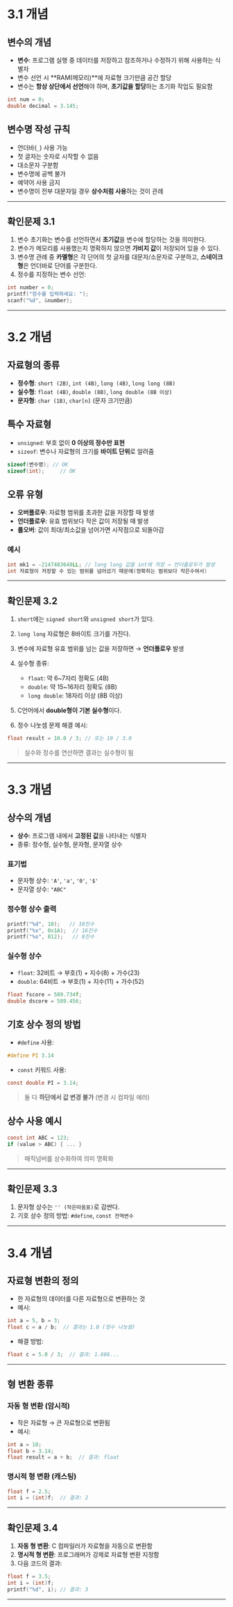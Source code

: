 # 3.1 개념

## 변수의 개념

* **변수**: 프로그램 실행 중 데이터를 저장하고 참조하거나 수정하기 위해 사용하는 식별자
* 변수 선언 시 \*\*RAM(메모리)\*\*에 자료형 크기만큼 공간 할당
* 변수는 **항상 상단에서 선언**해야 하며, **초기값을 할당**하는 초기화 작업도 필요함

```c
int num = 0;
double decimal = 3.145;
```

## 변수명 작성 규칙

* 언더바(`_`) 사용 가능
* 첫 글자는 숫자로 시작할 수 없음
* 대소문자 구분함
* 변수명에 공백 불가
* 예약어 사용 금지
* 변수명이 전부 대문자일 경우 **상수처럼 사용**하는 것이 관례

---

## 확인문제 3.1

1. 변수 초기화는 변수를 선언하면서 **초기값**을 변수에 할당하는 것을 의미한다.
2. 변수가 메모리를 사용했는지 명확하지 않으면 **가비지 값**이 저장되어 있을 수 있다.
3. 변수명 관례 중 **카멜형**은 각 단어의 첫 글자를 대문자/소문자로 구분하고, **스네이크형**은 언더바로 단어를 구분한다.
4. 정수를 지정하는 변수 선언:

```c
int number = 0;
printf("정수를 입력하세요: ");
scanf("%d", &number);
```

---

# 3.2 개념

## 자료형의 종류

* **정수형**: `short (2B)`, `int (4B)`, `long (4B)`, `long long (8B)`
* **실수형**: `float (4B)`, `double (8B)`, `long double (8B 이상)`
* **문자형**: `char (1B)`, `char[n]` (문자 크기만큼)

## 특수 자료형

* `unsigned`: 부호 없이 **0 이상의 정수만 표현**
* `sizeof`: 변수나 자료형의 크기를 **바이트 단위**로 알려줌

```c
sizeof(변수명); // OK
sizeof(int);     // OK
```

## 오류 유형

* **오버플로우**: 자료형 범위를 초과한 값을 저장할 때 발생
* **언더플로우**: 유효 범위보다 작은 값이 저장될 때 발생
* **롤오버**: 값이 최대/최소값을 넘어가면 시작점으로 되돌아감

### 예시

```c
int mk1 = -2147483648LL; // long long 값을 int에 저장 → 언더플로우가 발생
int 자료형이 저장할 수 있는 범위를 넘어섰기 때문에(정확히는 범위보다 작은수여서)

```

---

## 확인문제 3.2

1. `short`에는 `signed short`와 `unsigned short`가 있다.
2. `long long` 자료형은 8바이트 크기를 가진다.
3. 변수에 자료형 유효 범위를 넘는 값을 저장하면 → **언더플로우** 발생
4. 실수형 종류:

   * `float`: 약 6\~7자리 정확도 (4B)
   * `double`: 약 15\~16자리 정확도 (8B)
   * `long double`: 18자리 이상 (8B 이상)
5. C언어에서 **double형이 기본 실수형**이다.
6. 정수 나눗셈 문제 해결 예시:

```c
float result = 10.0 / 3; // 또는 10 / 3.0
```

> 실수와 정수를 연산하면 결과는 실수형이 됨

---

# 3.3 개념

## 상수의 개념

* **상수**: 프로그램 내에서 **고정된 값**을 나타내는 식별자
* 종류: 정수형, 실수형, 문자형, 문자열 상수

### 표기법

* 문자형 상수: `'A'`, `'a'`, `'0'`, `'$'`
* 문자열 상수: `"ABC"`

### 정수형 상수 출력

```c
printf("%d", 10);   // 10진수
printf("%x", 0x1A);  // 16진수
printf("%o", 012);   // 8진수
```

### 실수형 상수

* `float`: 32비트 → 부호(1) + 지수(8) + 가수(23)
* `double`: 64비트 → 부호(1) + 지수(11) + 가수(52)

```c
float fscore = 589.734f;
double dscore = 589.456;
```

## 기호 상수 정의 방법

* `#define` 사용:

```c
#define PI 3.14
```

* `const` 키워드 사용:

```c
const double PI = 3.14;
```

> 둘 다 **하단에서 값 변경 불가** (변경 시 컴파일 에러)

## 상수 사용 예시

```c
const int ABC = 123;
if (value > ABC) { ... }
```

> 매직넘버를 상수화하여 의미 명확화

---

## 확인문제 3.3

1. 문자형 상수는 `'' (작은따옴표)`로 감싼다.
2. 기호 상수 정의 방법: `#define`, `const 전역변수`

---

# 3.4 개념

## 자료형 변환의 정의

* 한 자료형의 데이터를 다른 자료형으로 변환하는 것
* 예시:

```c
int a = 5, b = 3;
float c = a / b;  // 결과는 1.0 (정수 나눗셈)
```

* 해결 방법:

```c
float c = 5.0 / 3;  // 결과: 1.666...
```

---

## 형 변환 종류

### 자동 형 변환 (암시적)

* 작은 자료형 → 큰 자료형으로 변환됨
* 예시:

```c
int a = 10;
float b = 3.14;
float result = a + b;  // 결과: float
```

### 명시적 형 변환 (캐스팅)

```c
float f = 2.5;
int i = (int)f;  // 결과: 2
```

---

## 확인문제 3.4

1. **자동 형 변환**: C 컴파일러가 자료형을 자동으로 변환함
2. **명시적 형 변환**: 프로그래머가 강제로 자료형 변환 지정함
3. 다음 코드의 결과:

```c
float f = 3.5;
int i = (int)f;
printf("%d", i); // 결과: 3
```

---
